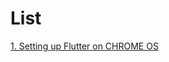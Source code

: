 # List

<a href="https://github.com/ganesh944/Tutorials/blob/main/tut1.html"> 1. Setting up Flutter on CHROME OS </a>
